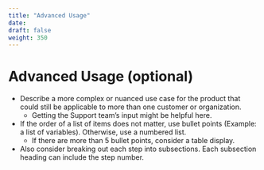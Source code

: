 ```yaml
---
title: "Advanced Usage"
date:
draft: false
weight: 350
---
```


# Advanced Usage (optional)

- Describe a more complex or nuanced use case for the product that could still be applicable to more than one customer or organization.
  - Getting the Support team’s input might be helpful here.
- If the order of a list of items does not matter, use bullet points (Example: a list of variables). Otherwise, use a numbered list.
  - If there are more than 5 bullet points, consider a table display.
- Also consider breaking out each step into subsections. Each subsection heading can include the step number.
